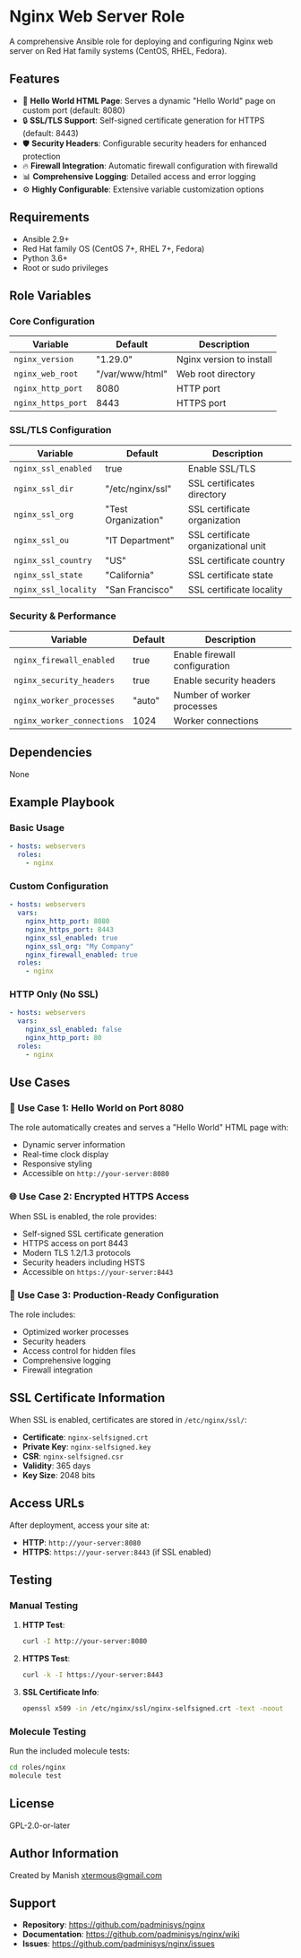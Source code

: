 # Nginx Web Server Role

A comprehensive Ansible role for deploying and configuring Nginx web server on Red Hat family systems (CentOS, RHEL, Fedora).

## Features

- 🚀 **Hello World HTML Page**: Serves a dynamic "Hello World" page on custom port (default: 8080)
- 🔒 **SSL/TLS Support**: Self-signed certificate generation for HTTPS (default: 8443)
- 🛡️ **Security Headers**: Configurable security headers for enhanced protection
- 🔥 **Firewall Integration**: Automatic firewall configuration with firewalld
- 📊 **Comprehensive Logging**: Detailed access and error logging
- ⚙️ **Highly Configurable**: Extensive variable customization options

## Requirements

- Ansible 2.9+
- Red Hat family OS (CentOS 7+, RHEL 7+, Fedora)
- Python 3.6+
- Root or sudo privileges

## Role Variables

### Core Configuration

| Variable | Default | Description |
|----------|---------|-------------|
| `nginx_version` | "1.29.0" | Nginx version to install |
| `nginx_web_root` | "/var/www/html" | Web root directory |
| `nginx_http_port` | 8080 | HTTP port |
| `nginx_https_port` | 8443 | HTTPS port |

### SSL/TLS Configuration

| Variable | Default | Description |
|----------|---------|-------------|
| `nginx_ssl_enabled` | true | Enable SSL/TLS |
| `nginx_ssl_dir` | "/etc/nginx/ssl" | SSL certificates directory |
| `nginx_ssl_org` | "Test Organization" | SSL certificate organization |
| `nginx_ssl_ou` | "IT Department" | SSL certificate organizational unit |
| `nginx_ssl_country` | "US" | SSL certificate country |
| `nginx_ssl_state` | "California" | SSL certificate state |
| `nginx_ssl_locality` | "San Francisco" | SSL certificate locality |

### Security & Performance

| Variable | Default | Description |
|----------|---------|-------------|
| `nginx_firewall_enabled` | true | Enable firewall configuration |
| `nginx_security_headers` | true | Enable security headers |
| `nginx_worker_processes` | "auto" | Number of worker processes |
| `nginx_worker_connections` | 1024 | Worker connections |

## Dependencies

None

## Example Playbook

### Basic Usage

```yaml
- hosts: webservers
  roles:
    - nginx
```

### Custom Configuration

```yaml
- hosts: webservers
  vars:
    nginx_http_port: 8080
    nginx_https_port: 8443
    nginx_ssl_enabled: true
    nginx_ssl_org: "My Company"
    nginx_firewall_enabled: true
  roles:
    - nginx
```

### HTTP Only (No SSL)

```yaml
- hosts: webservers
  vars:
    nginx_ssl_enabled: false
    nginx_http_port: 80
  roles:
    - nginx
```

## Use Cases

### 🚀 Use Case 1: Hello World on Port 8080

The role automatically creates and serves a "Hello World" HTML page with:
- Dynamic server information
- Real-time clock display
- Responsive styling
- Accessible on `http://your-server:8080`

### 🌐 Use Case 2: Encrypted HTTPS Access

When SSL is enabled, the role provides:
- Self-signed SSL certificate generation
- HTTPS access on port 8443
- Modern TLS 1.2/1.3 protocols
- Security headers including HSTS
- Accessible on `https://your-server:8443`

### 🔧 Use Case 3: Production-Ready Configuration

The role includes:
- Optimized worker processes
- Security headers
- Access control for hidden files
- Comprehensive logging
- Firewall integration

## SSL Certificate Information

When SSL is enabled, certificates are stored in `/etc/nginx/ssl/`:

- **Certificate**: `nginx-selfsigned.crt`
- **Private Key**: `nginx-selfsigned.key`
- **CSR**: `nginx-selfsigned.csr`
- **Validity**: 365 days
- **Key Size**: 2048 bits

## Access URLs

After deployment, access your site at:

- **HTTP**: `http://your-server:8080`
- **HTTPS**: `https://your-server:8443` (if SSL enabled)

## Testing

### Manual Testing

1. **HTTP Test**:
   ```bash
   curl -I http://your-server:8080
   ```

2. **HTTPS Test**:
   ```bash
   curl -k -I https://your-server:8443
   ```

3. **SSL Certificate Info**:
   ```bash
   openssl x509 -in /etc/nginx/ssl/nginx-selfsigned.crt -text -noout
   ```

### Molecule Testing

Run the included molecule tests:

```bash
cd roles/nginx
molecule test
```

## License

GPL-2.0-or-later

## Author Information

Created by Manish <xtermous@gmail.com>

## Support

- **Repository**: https://github.com/padminisys/nginx
- **Documentation**: https://github.com/padminisys/nginx/wiki
- **Issues**: https://github.com/padminisys/nginx/issues
